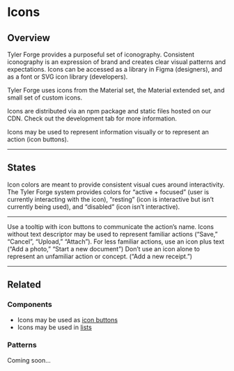 # Icons

## Overview

Tyler Forge provides a purposeful set of iconography. Consistent iconography is an expression of brand and creates clear visual patterns and expectations. Icons can be accessed as a library in Figma (designers), and as a font or SVG icon library (developers).

Tyler Forge uses icons from the Material set, the Material extended set, and small set of custom icons.

Icons are distributed via an npm package and static files hosted on our CDN. Check out the development tab for more information.

Icons may be used to represent information visually or  to represent an action (icon buttons).

---

## States

Icon colors are meant to provide consistent visual cues around interactivity. The Tyler Forge system provides colors for “active + focused” (user is currently interacting with the icon), “resting” (icon is interactive but isn’t currently being used), and “disabled” (icon isn’t interactive). 

<!-- <div class="color-swatches">
  <div> 
    <div class="color-block" style="background-color: var(--mdc-theme-text-primary-on-light);"></div>
    <p class="tyl-typography--body1">Active + focused</p>
    <span class="tyl-typography--body2" style="color: var(--mdc-theme-text-secondary-on-light);">--mdc-theme-text-primary-on-light</span><br />
    <span class="tyl-typography--body2" style="color: var(--mdc-theme-text-secondary-on-light);">rgba(0, 0, 0, 0.87)</span>
  </div>
  <div> 
    <div class="color-block" style="background-color: var(--mdc-theme-text-secondary-on-light);"></div>
    <p class="tyl-typography--body1">Resting</p>
    <span class="tyl-typography--body2" style="color: var(--mdc-theme-text-secondary-on-light);">--mdc-theme-text-secondary-on-light</span><br />
    <span class="tyl-typography--body2" style="color: var(--mdc-theme-text-secondary-on-light);">rgba(0, 0, 0, 0.54)</span>
  </div>
  <div> 
    <div class="color-block" style="background-color: var(--mdc-theme-text-icon-on-background);"></div>
    <p class="tyl-typography--body1">Disabled</p>
    <span class="tyl-typography--body2" style="color: var(--mdc-theme-text-secondary-on-light);">--mdc-theme-text-icon-on-background</span><br />
    <span class="tyl-typography--body2" style="color: var(--mdc-theme-text-secondary-on-light);">rgba(0, 0, 0, 0.38)</span>
  </div>
</div> -->

---

<DoDontGrid>
  <DoDontTextSection>
    <DoDontText type="do">Use a tooltip with icon buttons to communicate the action’s name.</DoDontText>
    <DoDontText type="do">Icons without text descriptor may be used to represent familiar actions (“Save,” “Cancel”, “Upload,” “Attach”).</DoDontText>
    <DoDontText type="do">For less familiar actions, use an icon plus text (“Add a photo,” “Start a new document”)</DoDontText>
  </DoDontTextSection>
  <DoDontTextSection>
    <DoDontText type="dont">Don’t use an icon alone to represent an unfamiliar action or concept. (“Add a new receipt.”)</DoDontText>
  </DoDontTextSection>
</DoDontGrid>

---

## Related

### Components

- Icons may be used as [icon buttons](/components/buttons/icon-button)
- Icons may be used in [lists](/components/lists/list)

### Patterns

Coming soon...
